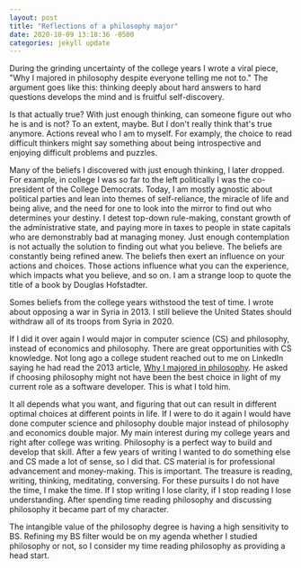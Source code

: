 ```yaml
---
layout: post
title: "Reflections of a philosophy major"
date: 2020-10-09 13:18:36 -0500
categories: jekyll update
---
```


During the grinding uncertainty of the college years I wrote a viral piece, "Why I majored in philosophy despite everyone telling me not to." The argument goes like this: thinking deeply about hard answers to hard questions develops the mind and is fruitful self-discovery.

Is that actually true? With just enough thinking, can someone figure out who he is and is not? To an extent, maybe. But I don't really think that's true anymore. Actions reveal who I am to myself. For examply, the choice to read difficult thinkers might say something about being introspective and enjoying difficult problems and puzzles.

Many of the beliefs I discovered with just enough thinking, I later dropped. For example, in college I was so far to the left politically I was the co-president of the College Democrats. Today, I am mostly agnostic about political parties and lean into themes of self-reliance, the miracle of life and being alive, and the need for one to look into the mirror to find out who determines your destiny. I detest top-down rule-making, constant growth of the administrative state, and paying more in taxes to people in state capitals who are demonstrably bad at managing money. Just enough contemplation is not actually the solution to finding out what you believe. The beliefs are constantly being refined anew. The beliefs then exert an influence on your actions and choices. Those actions influence what you can the experience, which impacts what you believe, and so on. I am a strange loop to quote the title of a book by Douglas Hofstadter.

Somes beliefs from the college years withstood the test of time. I wrote about opposing a war in Syria in 2013. I still believe the United States should withdraw all of its troops from Syria in 2020.

If I did it over again I would major in computer science (CS) and philosophy, instead of economics and philosophy. There are great opportunities with CS knowledge. Not long ago a college student reached out to me on LinkedIn saying he had read the 2013 article, [Why I majored in philosophy][article]. He asked if choosing philosophy might not have been the best choice in light of my current role as a software developer. This is what I told him.

It all depends what you want, and figuring that out can result in different optimal choices at different points in life. If I were to do it again I would have done computer science and philosophy double major instead of philosophy and economics double major. My main interest during my college years and right after college was writing. Philosophy is a perfect way to build and develop that skill. After a few years of writing I wanted to do something else and CS made a lot of sense, so I did that. CS material is for professional advancement and money-making. This is important. The treasure is reading, writing, thinking, meditating, conversing. For these pursuits I do not have the time, I make the time. If I stop writing I lose clarity, if I stop reading I lose understanding. After spending time reading philosophy and discussing philosophy it became part of my character.

The intangible value of the philosophy degree is having a high sensitivity to BS. Refining my BS filter would be on my agenda whether I studied philosophy or not, so I consider my time reading philosophy as providing a head start.

[article]: https://clariti23.github.io/jekyll/update/2020/10/09/why-i-majored-in-philosophy.html
